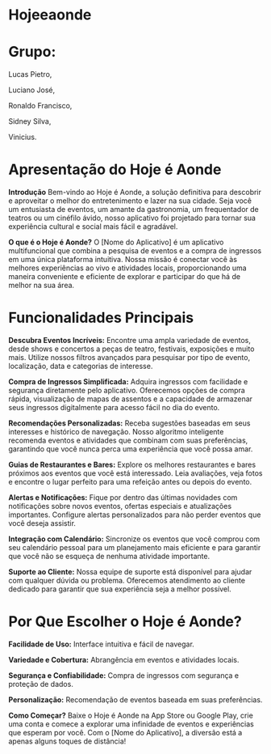 # Hojeeaonde

# Grupo: 


Lucas Pietro,

Luciano José, 

Ronaldo Francisco,

Sidney Silva,

Vinicius.

# Apresentação do Hoje é Aonde

**Introdução** Bem-vindo ao Hoje é Aonde, a solução definitiva para descobrir e aproveitar o melhor do entretenimento e lazer na sua cidade. Seja você um entusiasta de eventos, um amante da gastronomia, um frequentador de teatros ou um cinéfilo ávido, nosso aplicativo foi projetado para tornar sua experiência cultural e social mais fácil e agradável.

**O que é o Hoje é Aonde?** O [Nome do Aplicativo] é um aplicativo multifuncional que combina a pesquisa de eventos e a compra de ingressos em uma única plataforma intuitiva. Nossa missão é conectar você às melhores experiências ao vivo e atividades locais, proporcionando uma maneira conveniente e eficiente de explorar e participar do que há de melhor na sua área.

# Funcionalidades Principais

**Descubra Eventos Incríveis:** Encontre uma ampla variedade de eventos, desde shows e concertos a peças de teatro, festivais, exposições e muito mais. Utilize nossos filtros avançados para pesquisar por tipo de evento, localização, data e categorias de interesse.

**Compra de Ingressos Simplificada:** Adquira ingressos com facilidade e segurança diretamente pelo aplicativo. Oferecemos opções de compra rápida, visualização de mapas de assentos e a capacidade de armazenar seus ingressos digitalmente para acesso fácil no dia do evento.

**Recomendações Personalizadas:** Receba sugestões baseadas em seus interesses e histórico de navegação. Nosso algoritmo inteligente recomenda eventos e atividades que combinam com suas preferências, garantindo que você nunca perca uma experiência que você possa amar.

**Guias de Restaurantes e Bares:** Explore os melhores restaurantes e bares próximos aos eventos que você está interessado. Leia avaliações, veja fotos e encontre o lugar perfeito para uma refeição antes ou depois do evento.

**Alertas e Notificações:** Fique por dentro das últimas novidades com notificações sobre novos eventos, ofertas especiais e atualizações importantes. Configure alertas personalizados para não perder eventos que você deseja assistir.

**Integração com Calendário:** Sincronize os eventos que você comprou com seu calendário pessoal para um planejamento mais eficiente e para garantir que você não se esqueça de nenhuma atividade importante.

**Suporte ao Cliente:** Nossa equipe de suporte está disponível para ajudar com qualquer dúvida ou problema. Oferecemos atendimento ao cliente dedicado para garantir que sua experiência seja a melhor possível.

# Por Que Escolher o Hoje é Aonde?

 **Facilidade de Uso:** Interface intuitiva e fácil de navegar.
 
 **Variedade e Cobertura:** Abrangência em eventos e atividades locais.
 
 **Segurança e Confiabilidade:** Compra de ingressos com segurança e proteção de dados.
 
 **Personalização:** Recomendação de eventos baseada em suas preferências.

**Como Começar?** Baixe o Hoje é Aonde na App Store ou Google Play, crie uma conta e comece a explorar uma infinidade de eventos e experiências que esperam por você. Com o [Nome do Aplicativo], a diversão está a apenas alguns toques de distância!
